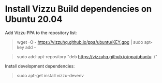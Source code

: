 # Install Vizzu Build dependencies on Ubuntu 20.04

Add Vizzu PPA to the repository list:

> wget -O - https://vizzuhq.github.io/ppa/ubuntu/KEY.gpg | sudo apt-key add -

> sudo add-apt-repository "deb https://vizzuhq.github.io/ppa/ubuntu ./"

Install development dependencies:

> sudo apt-get install vizzu-devenv 
